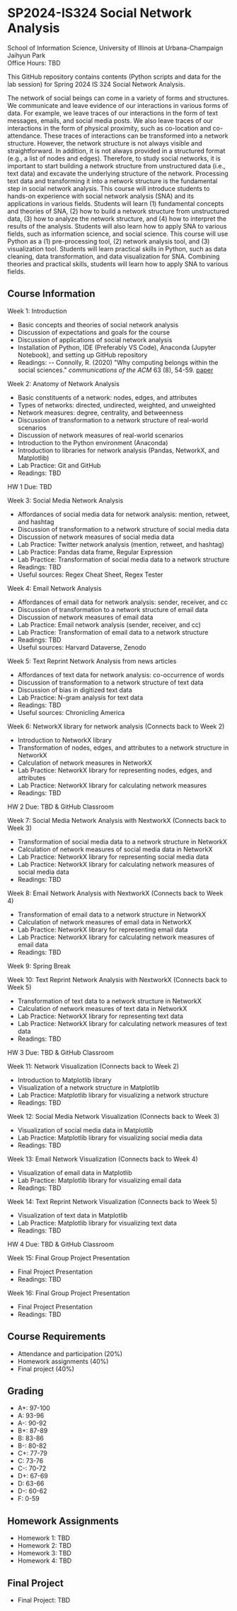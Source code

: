 # SP2024-IS324 Social Network Analysis
School of Information Science, University of Illinois at Urbana-Champaign \
Jaihyun Park \
Office Hours: TBD 

This GitHub repository contains contents (Python scripts and data for the lab session) for Spring 2024 IS 324 Social Network Analysis. 

The network of social beings can come in a variety of forms and structures. We communicate and leave evidence of our interactions in various forms of data. For example, we leave traces of our interactions in the form of text messages, emails, and social media posts. We also leave traces of our interactions in the form of physical proximity, such as co-location and co-attendance. These traces of interactions can be transformed into a network structure. However, the network structure is not always visible and straightforward. In addition, it is not always provided in a structured format (e.g., a list of nodes and edges).
Therefore, to study social networks, it is important to start building a network structure from unstructured data (i.e., text data) and excavate the underlying structure of the network. Processing text data and transforming it into a network structure is the fundamental step in social network analysis. This course will introduce students to hands-on experience with social network analysis (SNA) and its applications in various fields. Students will learn (1) fundamental concepts and theories of SNA, (2) how to build a network structure from unstructured data, (3) how to analyze the network structure, and (4) how to interpret the results of the analysis. Students will also learn how to apply SNA to various fields, such as information science, and social science. This course will use Python as a (1) pre-processing tool, (2) network analysis tool, and (3) visualization tool. Students will learn practical skills in Python, such as data cleaning, data transformation, and data visualization for SNA. Combining theories and practical skills, students will learn how to apply SNA to various fields. 

## Course Information
Week 1: Introduction 
- Basic concepts and theories of social network analysis 
- Discussion of expectations and goals for the course 
- Discussion of applications of social network analysis 
- Installation of Python, IDE (Preferably VS Code), Anaconda (Jupyter Notebook), and setting up GitHub repository 
- Readings:
-- Connolly, R. (2020) "Why computing belongs within the social sciences." 
*communications of the ACM* 63 (8), 54-59. [paper](https://dl-acm-org.proxy2.library.illinois.edu/doi/10.1145/3383444)

Week 2: Anatomy of Network Analysis 
- Basic constituents of a network: nodes, edges, and attributes 
- Types of networks: directed, undirected, weighted, and unweighted 
- Network measures: degree, centrality, and betweenness 
- Discussion of transformation to a network structure of real-world scenarios 
- Discussion of network measures of real-world scenarios 
- Introduction to the Python environment (Anaconda)
- Introduction to libraries for network analysis (Pandas, NetworkX, and Matplotlib)
- Lab Practice: Git and GitHub
- Readings: TBD

HW 1 Due: TBD

Week 3: Social Media Network Analysis
- Affordances of social media data for network analysis: mention, retweet, and hashtag
- Discussion of transformation to a network structure of social media data
- Discussion of network measures of social media data
- Lab Practice: Twitter network analysis (mention, retweet, and hashtag)
- Lab Practice: Pandas data frame, Regular Expression
- Lab Practice: Transformation of social media data to a network structure
- Readings: TBD
- Useful sources: Regex Cheat Sheet, Regex Tester

Week 4: Email Network Analysis
- Affordances of email data for network analysis: sender, receiver, and cc
- Discussion of transformation to a network structure of email data
- Discussion of network measures of email data
- Lab Practice: Email network analysis (sender, receiver, and cc)
- Lab Practice: Transformation of email data to a network structure
- Readings: TBD
- Useful sources: Harvard Dataverse, Zenodo

Week 5: Text Reprint Network Analysis from news articles 
- Affordances of text data for network analysis: co-occurrence of words
- Discussion of transformation to a network structure of text data
- Discussion of bias in digitized text data
- Lab Practice: N-gram analysis for text data
- Readings: TBD
- Useful sources: Chronicling America

Week 6: NetworkX library for network analysis (Connects back to Week 2)
- Introduction to NetworkX library
- Transformation of nodes, edges, and attributes to a network structure in NetworkX
- Calculation of network measures in NetworkX
- Lab Practice: NetworkX library for representing nodes, edges, and attributes
- Lab Practice: NetworkX library for calculating network measures
- Readings: TBD

HW 2 Due: TBD & GitHub Classroom

Week 7: Social Media Network Analysis with NextworkX (Connects back to Week 3)
- Transformation of social media data to a network structure in NetworkX
- Calculation of network measures of social media data in NetworkX
- Lab Practice: NetworkX library for representing social media data
- Lab Practice: NetworkX library for calculating network measures of social media data
- Readings: TBD

Week 8: Email Network Analysis with NextworkX (Connects back to Week 4)
- Transformation of email data to a network structure in NetworkX
- Calculation of network measures of email data in NetworkX
- Lab Practice: NetworkX library for representing email data
- Lab Practice: NetworkX library for calculating network measures of email data
- Readings: TBD

Week 9: Spring Break

Week 10: Text Reprint Network Analysis with NextworkX (Connects back to Week 5)
- Transformation of text data to a network structure in NetworkX
- Calculation of network measures of text data in NetworkX
- Lab Practice: NetworkX library for representing text data
- Lab Practice: NetworkX library for calculating network measures of text data
- Readings: TBD

HW 3 Due: TBD & GitHub Classroom

Week 11: Network Visualization (Connects back to Week 2)
- Introduction to Matplotlib library
- Visualization of a network structure in Matplotlib
- Lab Practice: Matplotlib library for visualizing a network structure
- Readings: TBD

Week 12: Social Media Network Visualization (Connects back to Week 3)
- Visualization of social media data in Matplotlib
- Lab Practice: Matplotlib library for visualizing social media data
- Readings: TBD

Week 13: Email Network Visualization (Connects back to Week 4)
- Visualization of email data in Matplotlib
- Lab Practice: Matplotlib library for visualizing email data
- Readings: TBD

Week 14: Text Reprint Network Visualization (Connects back to Week 5)
- Visualization of text data in Matplotlib
- Lab Practice: Matplotlib library for visualizing text data
- Readings: TBD

HW 4 Due: TBD & GitHub Classroom

Week 15: Final Group Project Presentation
- Final Project Presentation
- Readings: TBD

Week 16: Final Group Project Presentation
- Final Project Presentation
- Readings: TBD

## Course Requirements
- Attendance and participation (20%)
- Homework assignments (40%)
- Final project (40%)

## Grading
- A+: 97-100
- A: 93-96
- A-: 90-92
- B+: 87-89
- B: 83-86
- B-: 80-82
- C+: 77-79
- C: 73-76
- C-: 70-72
- D+: 67-69
- D: 63-66
- D-: 60-62
- F: 0-59

## Homework Assignments
- Homework 1: TBD
- Homework 2: TBD
- Homework 3: TBD
- Homework 4: TBD

## Final Project
- Final Project: TBD



